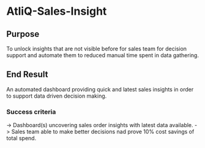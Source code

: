 # AtliQ-Sales-Insight

## Purpose
To unlock insights that are not visible before for sales team for decision support and automate them to reduced manual time spent in data gathering.

## End Result
An automated dashboard providing quick and latest sales insights in order to support data driven decision making.

### Success criteria
  ->  Dashboard(s) uncovering sales order insights with latest data available.
  ->  Sales team able to make better decisions nad prove 10% cost savings of total spend.
